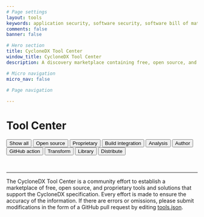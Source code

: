 ```yaml
---
# Page settings
layout: tools
keywords: application security, software security, software bill of material, SBOM, BOM, open source, supply chain, specification, spdx, license, package url, purl, cpe
comments: false
banner: false

# Hero section
title: CycloneDX Tool Center
window_title: CycloneDX Tool Center
description: A discovery marketplace containing free, open source, and proprietary tools and solutions that support the CycloneDX specification.

# Micro navigation
micro_nav: false

# Page navigation
    
---
```


# Tool Center

<p><span id="category-description"></span></p>

<div id="button-container">
  <button class="btn active" onclick="filterSelection('all')"> Show all <span id="btn-badge-all" class="badge"></span></button>
  <button class="btn" onclick="filterSelection('opensource', 'Open source tools that support CycloneDX')"> Open source <span id="btn-badge-opensource" class="badge"></span></button>
  <button class="btn" onclick="filterSelection('proprietary', 'Proprietary tools that support CycloneDX')"> Proprietary <span id="btn-badge-proprietary" class="badge"></span></button>
  <button class="btn" onclick="filterSelection('build-integration', 'Tools that integrate with build systems and package managers')"> Build integration <span id="btn-badge-build-integration" class="badge"></span></button>
  <button class="btn" onclick="filterSelection('analysis', 'Tools that can analyze CycloneDX SBOMs')"> Analysis <span id="btn-badge-analysis" class="badge"></span></button>
  <button class="btn" onclick="filterSelection('author', 'Tools that human authors can use to create CycloneDX SBOMs')"> Author <span id="btn-badge-author" class="badge"></span></button>
  <button class="btn" onclick="filterSelection('github-action', 'GitHub actions which produce CycloneDX SBOMS')"> GitHub action <span id="btn-badge-github-action" class="badge"></span></button>
  <button class="btn" onclick="filterSelection('transform', 'Tools that transform CycloneDX into other formats or that transform other formats into CycloneDX')"> Transform <span id="btn-badge-transform" class="badge"></span></button>
  <button class="btn" onclick="filterSelection('library', 'Modular components that can programmatically create, parse, or validate CycloneDX SBOMs')"> Library <span id="btn-badge-library" class="badge"></span></button>
  <button class="btn" onclick="filterSelection('distribute', 'Tools used to capture and distribute CycloneDX SBOMs')"> Distribute <span id="btn-badge-distribute" class="badge"></span></button>
</div>

<div class="cards" id="tools">  
</div>

<p><br></p>

<hr>
The CycloneDX Tool Center is a community effort to establish a marketplace of free, open source, and proprietary tools 
and solutions that support the CycloneDX specification. Every effort is made to ensure the accuracy of the information. 
If there are errors or omissions, please submit modifications in the form of a GitHub  pull request by editing 
<a href="https://github.com/CycloneDX/cyclonedx.org/blob/master/tool-center/tools.json">tools.json</a>.
